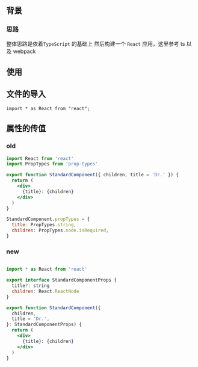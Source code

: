 ## 背景

### 思路

整体思路是依着`TypeScript` 的基础上 然后构建一个 `React` 应用，这里参考 ts 以及 webpack

## 使用

## 文件的导入

```
import * as React from "react";
```
## 属性的传值

### old

```jsx
import React from 'react'
import PropTypes from 'prop-types'

export function StandardComponent({ children, title = 'Dr.' }) {
  return (
    <div>
      {title}: {children}
    </div>
  )
}

StandardComponent.propTypes = {
  title: PropTypes.string,
  children: PropTypes.node.isRequired,
}
```
### new

```jsx

import * as React from 'react'

export interface StandardComponentProps {
  title?: string
  children: React.ReactNode
}

export function StandardComponent({
  children,
  title = 'Dr.',
}: StandardComponentProps) {
  return (
    <div>
      {title}: {children}
    </div>
  )
}
```